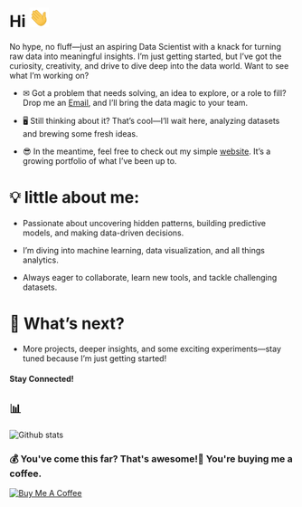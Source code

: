 # Hi  <img src="https://github.com/teefortech/teefortech.github.io/blob/main/wave.gif" width="35" /> 

No hype, no fluff—just an aspiring Data Scientist with a knack for turning raw data into meaningful insights. I’m just getting started, but I’ve got the curiosity, creativity, and drive to dive deep into the data world. Want to see what I’m working on?
- ✉ Got a problem that needs solving, an idea to explore, or a role to fill? Drop me an [Email](mailto:nwuzoranthonym@gmail.com), and I’ll bring the data magic to your team.
* 🖥 Still thinking about it? That’s cool—I’ll wait here, analyzing datasets and brewing some fresh ideas.
+ 😎 In the meantime, feel free to check out my simple [website](https://teefortech.github.io/). It’s a growing portfolio of what I’ve been up to.

# 💡 little about me:

+ Passionate about uncovering hidden patterns, building predictive models, and making data-driven decisions.

* I’m diving into machine learning, data visualization, and all things analytics.

- Always eager to collaborate, learn new tools, and tackle challenging datasets.


# 🚀 What’s next?
- More projects, deeper insights, and some exciting experiments—stay tuned because I’m just getting started!

#### Stay Connected!

## 📊 
![Github stats](https://github-readme-stats.vercel.app/api?username=teefortech&theme=highcontrast&show_icons=true&count_private=true)

### 💰 You've come this far? That's awesome!👏 You're buying me a coffee.
<a href="https://www.buymeacoffee.com/teefortech" target="_blank"><img src="https://cdn.buymeacoffee.com/buttons/default-orange.png" alt="Buy Me A Coffee" height="41" width="174"></a>
 <!--
**teefortech/teefortech** is a ✨ _special_ ✨ repository because its `README.md` (this file) appears on your GitHub profile.

Here are some ideas to get you started:

- 🔭 I’m currently working on ...
- 🌱 I’m currently learning ...
- 👯 I’m looking to collaborate on ...
- 🤔 I’m looking for help with ...
- 💬 Ask me about ...
- 📫 How to reach me: ...
- 😄 Pronouns: ...
- ⚡ Fun fact: ...
-->
